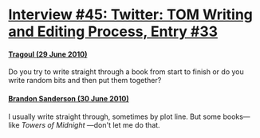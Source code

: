 # [Interview #45: Twitter: TOM Writing and Editing Process, Entry #33](https://www.theoryland.com/intvmain.php?i=45#33)

#### [Tragoul (29 June 2010)](http://twitter.com/#!/Tragoul/status/17377833750)

Do you try to write straight through a book from start to finish or do you write random bits and then put them together?

#### [Brandon Sanderson (30 June 2010)](http://twitter.com/BrandonSandrson/status/17397303066)

I usually write straight through, sometimes by plot line. But some books—like
*Towers of Midnight*
—don't let me do that.

